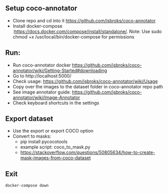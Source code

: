## Setup coco-annotator
- Clone repo and cd into it https://github.com/jsbroks/coco-annotator
- Install docker-compose :https://docs.docker.com/compose/install/standalone/. Note: Use sudo chmod +x /usr/local/bin/docker-compose for permissions

## Run:
- Run coco-annotator docker
https://github.com/jsbroks/coco-annotator/wiki/Getting-Started#downloading
- Go to http://localhost:5000/
- Check usage: https://github.com/jsbroks/coco-annotator/wiki/Usage
- Copy over the images to the dataset folder in coco-annotator repo path
- See image annotator guide: https://github.com/jsbroks/coco-annotator/wiki/Image-Annotator
- Check keyboard shortcuts in the settings

## Export dataset
- Use the export or export COCO option
- Convert to masks:
    - pip install pycocotools
    - example script: coco_to_mask.py
    - https://stackoverflow.com/questions/50805634/how-to-create-mask-images-from-coco-dataset

## Exit
`docker-compose down`